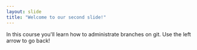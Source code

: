 ```yaml
---
layout: slide
title: "Welcome to our second slide!"
---
```

In this course you'll learn how to administrate branches on git.
Use the left arrow to go back!
